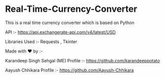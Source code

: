 # Real-Time-Currency-Converter
This is a real time currency converter which is based on Python




API :- https://api.exchangerate-api.com/v4/latest/USD



Libraries Used :- Requests , Tkinter




Made with ❤️ by :-


Karandeep Singh Sehgal (ME)      Profile :- https://github.com/karandeeppotato


Aayush Chhikara                  Profile :- https://github.com/Aayush-Chhikara

